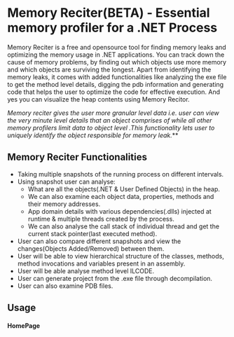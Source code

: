 # Memory Reciter(BETA) - Essential memory profiler for a .NET Process

Memory Reciter is a free and opensource tool for finding memory leaks and optimizing the memory usage in .NET applications. You can track down the cause of memory problems, by finding out which objects use more memory and which objects are surviving the longest. Apart from identifying the memory leaks, it comes with added functionalities like analyzing the exe file to get the method level details, digging the pdb information and generating code that helps the user to optimize the code for effective execution. And yes you can visualize the heap contents using Memory Recitor.

_Memory reciter gives the user more  granular level data  i.e. user can view the very minute level details that an object comprises of while all other memory profilers limit data to object level .This functionality lets user to uniquely identify the object responsible for memory leak._**

## Memory Reciter Functionalities

* Taking multiple snapshots of the running process on different intervals.
* Using snapshot user can analyse:
  * What are all the objects(.NET & User Defined Objects) in the heap.
  * We can also examine each object data, properties, methods and their memory addresses.
  * App domain details with various dependencies(.dlls) injected at runtime & multiple threads created by the process.
  * We can also analyse the call stack of individual thread and get the current stack pointer(last executed method).
* User can also compare different  snapshots and view the changes(Objects Added/Removed) between them.
* User will be able to view hierarchical structure of the classes, methods, method invocations and variables present in an assembly.
* User will be able analyse method level ILCODE.
* User can generate project from the .exe file through decompilation.
* User can also examine PDB files.

## Usage

#### HomePage





